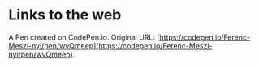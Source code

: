 # Links to the web

A Pen created on CodePen.io. Original URL: [https://codepen.io/Ferenc-Meszl-nyi/pen/wvQmeep](https://codepen.io/Ferenc-Meszl-nyi/pen/wvQmeep).

